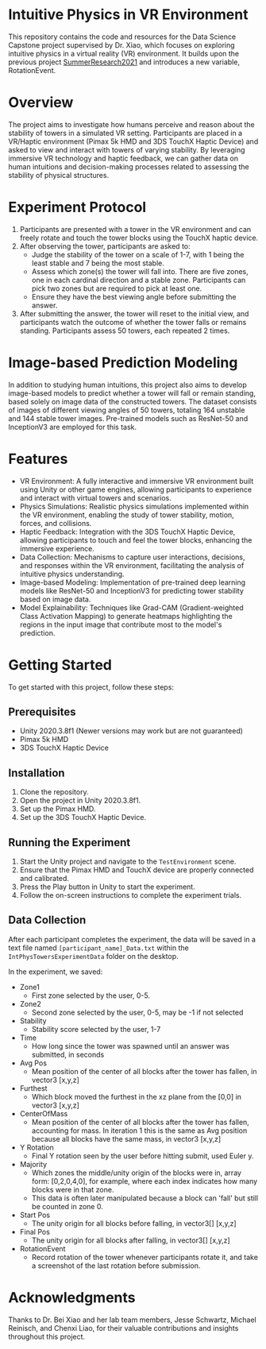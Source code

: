 # Intuitive Physics in VR Environment
This repository contains the code and resources for the Data Science Capstone project supervised by Dr. Xiao, which focuses on exploring intuitive physics in a virtual reality (VR) environment. It builds upon the previous project [SummerResearch2021](https://github.com/JesseSchwartz25/SummerResearch2021) and introduces a new variable, RotationEvent.

# Overview
The project aims to investigate how humans perceive and reason about the stability of towers in a simulated VR setting. Participants are placed in a VR/Haptic environment (Pimax 5k HMD and 3DS TouchX Haptic Device) and asked to view and interact with towers of varying stability. By leveraging immersive VR technology and haptic feedback, we can gather data on human intuitions and decision-making processes related to assessing the stability of physical structures.

# Experiment Protocol
1. Participants are presented with a tower in the VR environment and can freely rotate and touch the tower blocks using the TouchX haptic device.
2. After observing the tower, participants are asked to:
   - Judge the stability of the tower on a scale of 1-7, with 1 being the least stable and 7 being the most stable.
   - Assess which zone(s) the tower will fall into. There are five zones, one in each cardinal direction and a stable zone. Participants can pick two zones but are required to pick at least one.
   - Ensure they have the best viewing angle before submitting the answer.
4. After submitting the answer,  the tower will reset to the initial view, and participants watch the outcome of whether the tower falls or remains standing.
Participants assess 50 towers, each repeated 2 times.

# Image-based Prediction Modeling
In addition to studying human intuitions, this project also aims to develop image-based models to predict whether a tower will fall or remain standing, based solely on image data of the constructed towers. The dataset consists of images of different viewing angles of 50 towers, totaling 164 unstable and 144 stable tower images. Pre-trained models such as ResNet-50 and InceptionV3 are employed for this task.

# Features

* VR Environment: A fully interactive and immersive VR environment built using Unity or other game engines, allowing participants to experience and interact with virtual towers and scenarios.
* Physics Simulations: Realistic physics simulations implemented within the VR environment, enabling the study of tower stability, motion, forces, and collisions.
* Haptic Feedback: Integration with the 3DS TouchX Haptic Device, allowing participants to touch and feel the tower blocks, enhancing the immersive experience.
* Data Collection: Mechanisms to capture user interactions, decisions, and responses within the VR environment, facilitating the analysis of intuitive physics understanding.
* Image-based Modeling: Implementation of pre-trained deep learning models like ResNet-50 and InceptionV3 for predicting tower stability based on image data.
* Model Explainability: Techniques like Grad-CAM (Gradient-weighted Class Activation Mapping) to generate heatmaps highlighting the regions in the input image that contribute most to the model's prediction.

# Getting Started

To get started with this project, follow these steps:

## Prerequisites

- Unity 2020.3.8f1 (Newer versions may work but are not guaranteed)
- Pimax 5k HMD
- 3DS TouchX Haptic Device

## Installation

1. Clone the repository.
2. Open the project in Unity 2020.3.8f1.
3. Set up the Pimax HMD.
4. Set up the 3DS TouchX Haptic Device.

## Running the Experiment

1. Start the Unity project and navigate to the `TestEnvironment` scene.
2. Ensure that the Pimax HMD and TouchX device are properly connected and calibrated.
3. Press the Play button in Unity to start the experiment.
4. Follow the on-screen instructions to complete the experiment trials.

## Data Collection

After each participant completes the experiment, the data will be saved in a text file named `[participant_name]_Data.txt` within the `IntPhysTowersExperimentData` folder on the desktop.

In the experiment, we saved:

- Zone1
  - First zone selected by the user, 0-5.
- Zone2
  - Second zone selected by the user, 0-5, may be -1 if not selected
- Stability
  - Stability score selected by the user, 1-7
- Time
  - How long since the tower was spawned until an answer was submitted, in seconds
- Avg Pos
  - Mean position of the center of all blocks after the tower has fallen, in vector3 [x,y,z]
- Furthest
  - Which block moved the furthest in the xz plane from the [0,0] in vector3 [x,y,z]
- CenterOfMass
  - Mean position of the center of all blocks after the tower has fallen, accounting for mass. In iteration 1 this is the same as Avg position because all blocks have the same mass, in vector3 [x,y,z]
- Y Rotation
  - Final Y rotation seen by the user before hitting submit, used Euler y.
- Majority
  - Which zones the middle/unity origin of the blocks were in, array form: [0,2,0,4,0], for example, where each index indicates how many blocks were in that zone.
  - This data is often later manipulated because a block can 'fall' but still be counted in zone 0.
- Start Pos
  - The unity origin for all blocks before falling, in vector3[] [x,y,z]
- Final Pos
  - The unity origin for all blocks after falling, in vector3[] [x,y,z]
- RotationEvent
  - Record rotation of the tower whenever participants rotate it, and take a screenshot of the last rotation before submission. 


# Acknowledgments
Thanks to Dr. Bei Xiao and her lab team members, Jesse Schwartz, Michael Reinisch, and Chenxi Liao, for their valuable contributions and insights throughout this project.
